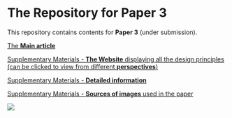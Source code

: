 # The Repository for Paper 3 


This repository contains contents for **Paper 3** (under submission).

[The **Main article**](https://github.com/1309928130/Paper3_SupplementaryMaterials/blob/main/Main%20Article.pdf)

[Supplementary Materials - **The Website** displaying all the design principles (can be clicked to view from different **perspectives**)](http://c1309928130.pythonanywhere.com/?dimension=All)

[Supplementary Materials - **Detailed information**](https://github.com/1309928130/Paper3_SupplementaryMaterials/blob/main/Supplementary%20Materials%20-%20Detailed%20Information.pdf)

[Supplementary Materials - **Sources of images** used in the paper](https://github.com/1309928130/Paper3_SupplementaryMaterials/blob/main/Supplementary%20Material%202%20-%20Sources%20of%20Figures.md)

[![](https://github.com/1309928130/Paper3_SupplementaryMaterials/blob/main/Websnap.png)](http://c1309928130.pythonanywhere.com/?dimension=All)


